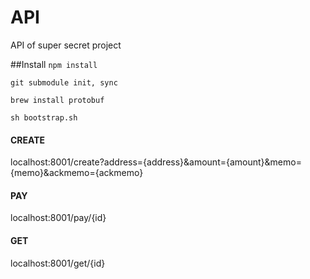 API
======

API of super secret project

##Install
`npm install`

`git submodule init, sync`

`brew install protobuf`

`sh bootstrap.sh`

#### CREATE

localhost:8001/create?address={address}&amount={amount}&memo={memo}&ackmemo={ackmemo}

#### PAY

localhost:8001/pay/{id}

#### GET

localhost:8001/get/{id}
